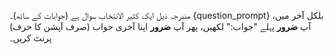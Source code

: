 مندرجہ ذیل ایک کثیر الانتخاب سوال ہے (جوابات کے ساتھ)۔
{question_prompt}
بلکل آخر میں، آپ **ضرور** پہلے "جواب:" لکھیں، پھر آپ **ضرور** اپنا آخری جواب (صرف آپشن کا حرف) پرنٹ کریں۔